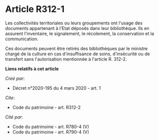 # Article R312-1

Les collectivités territoriales ou leurs groupements ont l'usage des documents appartenant à l'Etat déposés dans leur
bibliothèque. Ils en assurent l'inventaire, le signalement, le récolement, la conservation et la communication. 

Ces documents peuvent être retirés des bibliothèques par le ministre chargé de la culture en cas d'insuffisance de soins,
d'insécurité ou de transfert sans l'autorisation mentionnée à l'article R. 312-2.

**Liens relatifs à cet article**

_Créé par_:

  - Décret n°2020-195 du 4 mars 2020 - art. 1

_Cite_:

  - Code du patrimoine - art. R312-2

_Cité par_:

  - Code du patrimoine - art. R780-4 (V)
  - Code du patrimoine - art. R790-4 (V)
